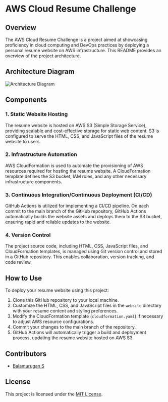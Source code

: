 # AWS Cloud Resume Challenge

## Overview

The AWS Cloud Resume Challenge is a project aimed at showcasing proficiency in cloud computing and DevOps practices by deploying a personal resume website on AWS infrastructure. This README provides an overview of the project architecture.

## Architecture Diagram

![Architecture Diagram](Architecture-diagram.jpg)

## Components

### 1. Static Website Hosting

The resume website is hosted on AWS S3 (Simple Storage Service), providing scalable and cost-effective storage for static web content. S3 is configured to serve the HTML, CSS, and JavaScript files of the resume website to users.

### 2. Infrastructure Automation

AWS CloudFormation is used to automate the provisioning of AWS resources required for hosting the resume website. A CloudFormation template defines the S3 bucket, IAM roles, and any other necessary infrastructure components.

### 3. Continuous Integration/Continuous Deployment (CI/CD)

GitHub Actions is utilized for implementing a CI/CD pipeline. On each commit to the main branch of the GitHub repository, GitHub Actions automatically builds the website assets and deploys them to the S3 bucket, ensuring rapid and reliable updates to the website.

### 4. Version Control

The project source code, including HTML, CSS, JavaScript files, and CloudFormation templates, is managed using Git version control and stored in a GitHub repository. This enables collaboration, version tracking, and code review.

## How to Use

To deploy your resume website using this project:

1. Clone this GitHub repository to your local machine.
2. Customize the HTML, CSS, and JavaScript files in the `website` directory with your resume content and styling preferences.
3. Modify the CloudFormation template (`cloudformation.yaml`) if necessary to adjust AWS resource configurations.
4. Commit your changes to the main branch of the repository.
5. GitHub Actions will automatically trigger a build and deployment process, updating the resume website hosted on AWS S3.

## Contributors

- [Balamurugan S](https://github.com/BalamuruganS-Data)

## License

This project is licensed under the [MIT License](LICENSE).
